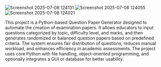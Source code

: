 ![Screenshot 2025-07-08 124131](https://github.com/user-attachments/assets/c29d8d3f-d584-4021-9ee9-d14425bb3fe4)
![Screenshot 2025-07-08 124055](https://github.com/user-attachments/assets/830f5bf4-8847-44c3-aee4-4f0948d9b652)
![Screenshot 2025-07-08 124021](https://github.com/user-attachments/assets/98d6491a-1926-4250-8717-b58a67eacb96)

This project is a Python-based Question Paper Generator designed to automate the creation of examination papers. It allows educators to input questions categorized by topic, difficulty level, and marks, and then generates randomized or balanced question papers based on predefined criteria. The system ensures fair distribution of questions, reduces manual workload, and enhances efficiency in academic assessments. The project uses core Python with file handling, object-oriented programming, and optionally integrates a GUI or database for better usability.
